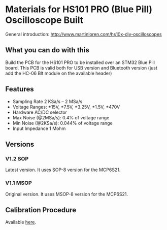 # Materials for HS101 PRO (Blue Pill) Oscilloscope Built

General introduction: http://www.martinloren.com/hs10x-diy-oscilloscopes

## What you can do with this

Build the PCB for the HS101 PRO to be installed over an STM32 Blue Pill board. This PCB is valid both for USB version and Bluetooth version (just add the HC-06 Blt module on the available header)

## Features
- Sampling Rate	2 KSa/s – 2 MSa/s
- Voltage Ranges: ±15V, ±7.5V, ±3.25V, ±1.5V, ±470V
- Hardware AC/DC selector
- Max Noise (@2MSa/s): 0.4% of voltage range
- Min Noise (@2KSa/s): 0.044% of voltage range
- Input Impedance	1 Mohm

## Versions
### V1.2 SOP
Latest version. It uses SOP-8 version for the MCP6S21.

### V1.1 MSOP
Original version. It uses MSOP-8 version for the MCP6S21.

## Calibration Procedure

Available <a href="http://hscope.martinloren.com/HS101PRO-oscilloscope.html#calib" target="\_new">here</a>.
